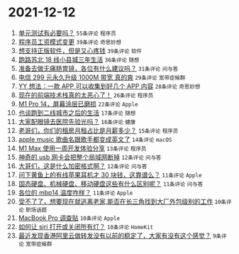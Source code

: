 # 2021-12-12

1. [单元测试有必要吗？](https://www.v2ex.com/t/821608) `55条评论` `程序员`
1. [程序员工资模式变更](https://www.v2ex.com/t/821610) `39条评论` `奇思妙想`
1. [想支持正版软件，但是又心疼钱](https://www.v2ex.com/t/821653) `39条评论` `软件`
1. [跑路苏北 18 线小县城三年生活](https://www.v2ex.com/t/821635) `36条评论` `随想`
1. [准备去做无痛肠胃镜，各位有什么建议吗？](https://www.v2ex.com/t/821634) `31条评论` `问与答`
1. [电信 299 元永久升级 1000M 带宽 真的爽](https://www.v2ex.com/t/821649) `29条评论` `宽带症候群`
1. [YY 想法：一款 APP 可以收集到好几个 APP 内容](https://www.v2ex.com/t/821632) `28条评论` `奇思妙想`
1. [现在的前端技术栈真的太恶心了！](https://www.v2ex.com/t/821702) `26条评论` `程序员`
1. [M1 Pro 14，屏幕涂层已磨损](https://www.v2ex.com/t/821673) `22条评论` `Apple`
1. [也谈跑到二线城市之后的生活](https://www.v2ex.com/t/821689) `17条评论` `随想`
1. [大家配眼镜去医院先验光吗？](https://www.v2ex.com/t/821624) `16条评论` `健康`
1. [老哥们，你们的租房月租占比是月薪多少？](https://www.v2ex.com/t/821647) `15条评论` `程序员`
1. [apple music 歌曲名跟歌手都变成英文了](https://www.v2ex.com/t/821604) `14条评论` `macOS`
1. [M1 Max 使用一周开发体验分享](https://www.v2ex.com/t/821665) `13条评论` `程序员`
1. [神奇的 usb 网卡会把整个局域网断掉](https://www.v2ex.com/t/821640) `12条评论` `问与答`
1. [大哥们，这是什么加密格式啊？](https://www.v2ex.com/t/821630) `12条评论` `问与答`
1. [问下黄鱼上的有线苹果耳机才 30 块钱，这靠谱么？](https://www.v2ex.com/t/821686) `11条评论` `Apple`
1. [固态硬盘、机械硬盘、移动硬盘这些有什么区别呢？](https://www.v2ex.com/t/821661) `11条评论` `问与答`
1. [各位的 mbp14 温度咋样？](https://www.v2ex.com/t/821641) `11条评论` `Apple`
1. [受不了了，想要现在就逃离老家,能否在长三角找到大厂外包级别的工作](https://www.v2ex.com/t/821674) `10条评论` `职场话题`
1. [MacBook Pro 调查贴](https://www.v2ex.com/t/821668) `10条评论` `Apple`
1. [如何让 siri 打开或关闭所有灯？](https://www.v2ex.com/t/821660) `10条评论` `HomeKit`
1. [最近发现香港阿里云做转发没有以前的稳定了，大家有没有这个感觉？](https://www.v2ex.com/t/821638) `9条评论` `宽带症候群`

